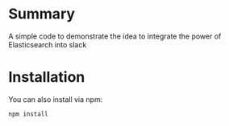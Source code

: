 Summary
=======
A simple code to demonstrate the idea to integrate the power of Elasticsearch into slack

Installation
============
You can also install via npm:
```sh
npm install
```
